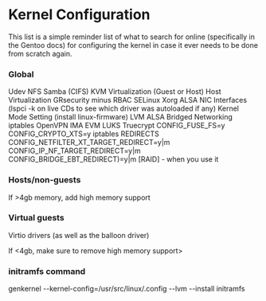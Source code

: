 # Kernel Configuration

This list is a simple reminder list of what to search for online (specifically
in the Gentoo docs) for configuring the kernel in case it ever needs to be done 
from scratch again.

### Global

Udev
NFS
Samba (CIFS)
KVM Virtualization (Guest or Host)
Host Virtualization
GRsecurity minus RBAC
SELinux
Xorg
ALSA
NIC Interfaces (lspci -k on live CDs to see which driver was autoloaded if any)
Kernel Mode Setting (install linux-firmware)
LVM
ALSA
Bridged Networking
iptables
OpenVPN
IMA
EVM
LUKS
Truecrypt
  CONFIG_FUSE_FS=y
  CONFIG_CRYPTO_XTS=y
iptables REDIRECTS 
  CONFIG_NETFILTER_XT_TARGET_REDIRECT=y|m
  CONFIG_IP_NF_TARGET_REDIRECT=y|m
  CONFIG_BRIDGE_EBT_REDIRECT)=y|m
[RAID] - when you use it

### Hosts/non-guests

If >4gb memory, add high memory support

### Virtual guests

Virtio drivers (as well as the balloon driver)

If <4gb, make sure to remove high memory support>

### initramfs command

genkernel --kernel-config=/usr/src/linux/.config --lvm --install initramfs

